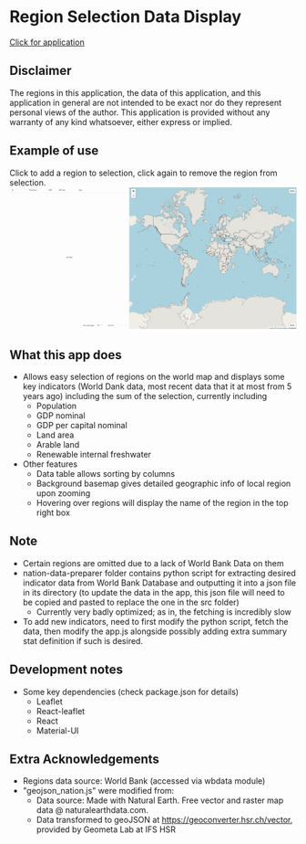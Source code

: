 # Region Selection Data Display
[Click for application](https://yulin-w.github.io/region-selection-data-display/)
## Disclaimer
The regions in this application, the data of this application, and this application in general are not intended to be exact nor do they represent personal views of the author. This application is provided without any warranty of any kind whatsoever, either express or implied.
## Example of use
Click to add a region to selection, click again to remove the region from selection.
![](https://raw.githubusercontent.com/Yulin-W/region-selection-data-display/master/example.gif)
## What this app does
- Allows easy selection of regions on the world map and displays some key indicators (World Dank data, most recent data that it at most from 5 years ago) including the sum of the selection, currently including
  - Population
  - GDP nominal
  - GDP per capital nominal
  - Land area
  - Arable land
  - Renewable internal freshwater
- Other features
  - Data table allows sorting by columns
  - Background basemap gives detailed geographic info of local region upon zooming
  - Hovering over regions will display the name of the region in the top right box
## Note
- Certain regions are omitted due to a lack of World Bank Data on them
- nation-data-preparer folder contains python script for extracting desired indicator data from World Bank Database and outputting it into a json file in its directory (to update the data in the app, this json file will need to be copied and pasted to replace the one in the src folder)
  - Currently very badly optimized; as in, the fetching is incredibly slow
- To add new indicators, need to first modify the python script, fetch the data, then modify the app.js alongside possibly adding extra summary stat definition if such is desired.
## Development notes
- Some key dependencies (check package.json for details)
  - Leaflet
  - React-leaflet
  - React
  - Material-UI
## Extra Acknowledgements
- Regions data source: World Bank (accessed via wbdata module)
- "geojson_nation.js" were modified from:
  - Data source: Made with Natural Earth. Free vector and raster map data @ naturalearthdata.com. 
  - Data transformed to geoJSON at https://geoconverter.hsr.ch/vector, provided by Geometa Lab at IFS HSR
